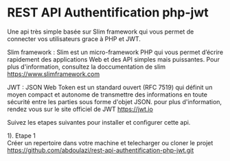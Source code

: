 <h1>REST API Authentification php-jwt</h1>

Une api très simple basée sur Slim framework qui vous permet de connecter vos utilisateurs grace à PHP et JWT.

Slim framework : Slim est un micro-framework PHP qui vous permet d’écrire rapidement des applications Web et des API simples mais puissantes. Pour plus d'information, consultez la doccumentation de slim https://www.slimframework.com

JWT : JSON Web Token est un standard ouvert (RFC 7519) qui définit un moyen compact et autonome de transmettre des informations en toute sécurité entre les parties sous forme d'objet JSON. pour plus d'information, rendez vous sur le site officiel de JWT https://jwt.io 

Suivez les etapes suivantes pour installer et configurer cette api.

1). Etape 1 <br>
  Créer un repertoire dans votre machine et telecharger ou cloner le projet https://github.com/abdoulazi/rest-api-authentification-php-jwt.git
